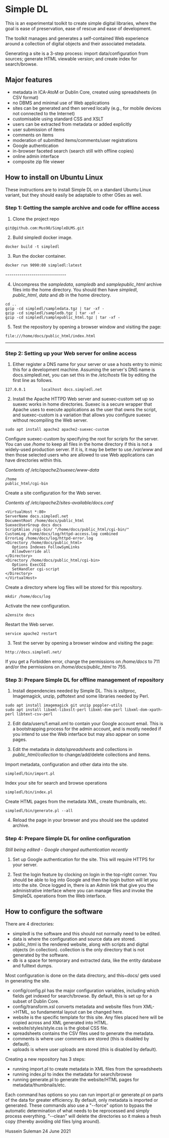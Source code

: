 # Simple DL

This is an experimental toolkit to create simple digital libraries, where the goal is
ease of preservation, ease of rescue and ease of development.

The toolkit manages and generates a self-contained Web experience around a
collection of digital objects and their associated metadata.  

Generating a site is a 3-step process: import data/configuration from sources; generate
HTML viewable version; and create index for search/browse.

## Major features

* metadata in ICA-AtoM or Dublin Core, created using spreadsheets (in CSV
format)
* no DBMS and minimal use of Web applications
* sites can be generated and then served locally (e.g., for mobile devices
not connected to the Internet)
* customisable using standard CSS and XSLT
* users can be extracted from metadata or added explicitly
* user submission of items
* comments on items
* moderation of submitted items/comments/user registrations
* Google authentication
* in-browser faceted search (search still with offline copies)
* online admin interface
* composite zip file viewer

## How to install on Ubuntu Linux

These instructions are to install Simple DL on a standard Ubuntu Linux variant, but they should easily be adaptable to other OSes as well.

### Step 1: Getting the sample archive and code for offline access

1. Clone the project repo

```
git@github.com:Mus90/SimpleDLMS.git
```

2. Build simpledl docker image.

```
docker build -t simpledl
```

3. Run the docker container.

```
docker run 9090:80 simpledl:latest
```




*------------------------------*





4. Uncompress the *sampledata*, *sampledb* and *samplepublic_html* archive files into the home directory.  You should then have *simpledl*, *public_html*, *data* and *db* in the home directory.

```
cd ..
gzip -cd simpledl/sampledata.tgz | tar -xf -
gzip -cd simpledl/sampledb.tgz | tar -xf -
gzip -cd simpledl/samplepublic_html.tgz | tar -xf -
```

5. Test the repository by opening a browser window and visiting the page:

```
file:///home/docs/public_html/index.html
```
-----

### Step 2: Setting up your Web server for online access

1. Either register a DNS name for your server or use a hosts entry to mimic this for a development machine.  Assuming the server's DNS name is docs.simpledl.net, you can set this in the */etc/hosts* file by editing the first line as follows.

```
127.0.0.1       localhost docs.simpledl.net
```

2. Install the Apache HTTPD Web server and suexec-custom set up so suexec works in home directories.  Suexec is a secure wrapper that Apache uses to execute applications as the user that owns the script, and suexec-custom is a variation that allows you configure suexec without recompiling the Web server.

```
sudo apt install apache2 apache2-suexec-custom
```

Configure suexec-custom by specifying the root for scripts for the server.  You can use */home* to keep all files in the home directory if this is not a widely-used production server.  If it is, it may be better to use */var/www* and then those selected users who are allowed to use Web applications can have directories within this.

*Contents of /etc/apache2/suexec/www-data*

    /home
    public_html/cgi-bin

Create a site configuration for the Web server.

*Contents of /etc/apache2/sites-available/docs.conf*

    <VirtualHost *:80>
    ServerName docs.simpledl.net
    DocumentRoot /home/docs/public_html
    SuexecUserGroup docs docs
    ScriptAlias /cgi-bin/ "/home/docs/public_html/cgi-bin/"
    CustomLog /home/docs/log/httpd-access.log combined
    ErrorLog /home/docs/log/httpd-error.log
    <Directory /home/docs/public_html>
       Options Indexes FollowSymLinks
       AllowOverride all
    </Directory>
    <Directory /home/docs/public_html/cgi-bin>
       Options ExecCGI
       SetHandler cgi-script
    </Directory>
    </VirtualHost>

Create a directory where log files will be stored for this repository.

```
mkdir /home/docs/log
```

Activate the new configuration.

```
a2ensite docs
```

Restart the Web server.

```
service apache2 restart
```

3. Test the server by opening a browser window and visiting the page:

```
http://docs.simpledl.net/
```

If you get a Forbidden error, change the permissions on */home/docs* to 711 and/or the permissions on */home/docs/public_html* to 755.

### Step 3: Prepare Simple DL for offline management of repository

1. Install dependencies needed by Simple DL.  This is xsltproc, Imagemagick, unzip, pdftotext and some libraries needed by Perl.

```
sudo apt install imagemagick git unzip poppler-utils
sudo apt install libxml-libxslt-perl libxml-dom-perl libxml-dom-xpath-perl libtext-csv-perl
```

2. Edit data/users/1.email.xml to contain your Google account email.  This is a bootstrapping process for the admin account, and is mostly needed if you intend to use the Web interface but may also appear on some pages.

3. Edit the metadata in *data/spreadsheets* and collections in *public_html/collection* to change/add/delete collections and items.

Import metadata, configuration and other data into the site.

```
simpledl/bin/import.pl
```

Index your site for search and browse operations 

```
simpledl/bin/index.pl
```

Create HTML pages from the metadata XML, create thumbnails, etc.

```
simpledl/bin/generate.pl --all
```

4. Reload the page in your browser and you should see the updated archive.

### Step 4: Prepare Simple DL for online configuration

*Still being edited - Google changed authentication recently*

1. Set up Google authentication for the site.  This will require HTTPS for your server.

2. Test the login feature by clocking on login in the top-right corner.  You should be able to log into Google and then the login button will let you into the site.  Once logged in, there is an Admin link that give you the administrative interface where you can manage files and invoke the SimpleDL operations from the Web interface.


## How to configure the software

There are 4 directories:

* simpledl is the software and this should not normally need to be edited.
* data is where the configuration and source data are stored.
* public_html is the rendered website, along with scripts and digital objects (in collection). collection is the only directory that is not generated by the software.
* db is a space for temporary and extracted data, like the entity database and fulltext dumps.

Most configuration is done on the data directory, and this~docs/ gets used in generating the site.

* config/config.pl has the major configuration variables, including which
  fields get indexed for search/browse.  By default, this is set up for a subset of Dublin Core.
* config/transform.xsl converts metadata and website files from XML->HTML, so fundamental layout can be changed here.
* website is the specific template for this site.  Any files placed here will be copied across and XML generated into HTML.
* website/styles/style.css is the global CSS file.
* spreadsheets contains the CSV files used to generate the metadata.
* comments is where user comments are stored (this is disabled by default).
* uploads is where user uploads are stored (this is disabled by default).

Creating a new repository has 3 steps:

* running import.pl to create metadata in XML files from the spreadsheets
* running index.pl to index the metadata for search/browse
* running generate.pl to generate the website/HTML pages for metadata/thumbnails/etc.

Each command has options so you can run import.pl or generate.pl on parts of the data for greater efficiency.  By default, only metadata is imported or generated.  These commands also use a "--force" option to bypass the automatic determination of what needs to be reprocessed and simply process everything.  "--clean" will delete the directories so it makes a fresh copy (thereby avoiding old files lying around).

Hussein Suleman
24 June 2021
 
